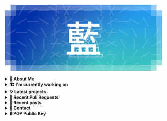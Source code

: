 ![藍](ai.webp)

<details>
  <summary><b>🌠 About Me</b></summary>
  <br/>

- 藍
  - Nickname
  - a.k.a あい, Ai
- Earthling.
- Front-end Developer.

</details>
<details>
  <summary><b>🏗️ I'm currently working on</b></summary>
  <br/>


- [importantimport/urara](https://github.com/importantimport/urara) - 🌸 Sweet, Powerful, IndieWeb-Compatible SvelteKit Blog Starter. [δ](Delta) (2 days ago)
- [importantimport/fff](https://github.com/importantimport/fff) - 🌟 Yet Another Opinionated Frontmatter Variable Specs. (2 days ago)
- [kwaa/hexo-theme-m](https://github.com/kwaa/hexo-theme-m) - Yet Another Material Theme for Hexo. (2nd Anniversary Update) (4 days ago)
- [kwaa/naive](https://github.com/kwaa/naive) - 🐸 Dockerized NaiveProxy (Monthly Update) (4 days ago)
- [importantimport/hsno](https://github.com/importantimport/hsno) - 🐳 !mportantImport&#39;s Next-Gen Blog Starter. [EMPTY] (6 days ago)
- [kwaa/blog](https://github.com/kwaa/blog) - ./kwaa.dev (2 weeks ago)
- [kwaa/hexo-partytown](https://github.com/kwaa/hexo-partytown) - 🎉 Partytown Integration for Hexo (2 weeks ago)
- [importantimport/.github](https://github.com/importantimport/.github) - :octocat: GitHub Configurations for !mportantImport (2 weeks ago)
- [importantimport/shiraha](https://github.com/importantimport/shiraha) - ❄ A beautiful classless CSS theme/framework with Sugar. [WIP] (3 weeks ago)
- [importantimport/gumori](https://github.com/importantimport/gumori) - 📓 Minimal Stylesheets, IndieWeb-Compatible Astro Blog Starter. (1 month ago)

</details>
<details>
  <summary><b>✨ Latest projects</b></summary>
  <br/>


- [kwaa/naive](https://github.com/kwaa/naive) - 🐸 Dockerized NaiveProxy (Monthly Update)
- [kwaa/hexo-partytown](https://github.com/kwaa/hexo-partytown) - 🎉 Partytown Integration for Hexo
- [kwaa/todoli](https://github.com/kwaa/todoli) - 🥔 Yet Another To Do List.
- [kwaa/bk](https://github.com/kwaa/bk) - ./kwaa.dev/bk
- [kwaa/urara-netlify-cms](https://github.com/kwaa/urara-netlify-cms) - 
- [kwaa/dkit](https://github.com/kwaa/dkit) - 🐋 Simple pnpm image optimized for SvelteKit project.
- [kwaa/.github](https://github.com/kwaa/.github) - dot github
- [kwaa/blog](https://github.com/kwaa/blog) - ./kwaa.dev
- [kwaa/caddy](https://github.com/kwaa/caddy) - 🔒 caddy with my favorite modules.
- [kwaa/workers-hexo-search](https://github.com/kwaa/workers-hexo-search) - Multi-site Hexo search script built with Cloudflare Workers.

</details>
<details>
  <summary><b>🎨 Recent Pull Requests</b></summary>
  <br/>


- [theme: `hexo-theme-m`](https://github.com/hexojs/site/pull/1926) on [hexojs/site](https://github.com/hexojs/site) (1 week ago)
- [Ungroup SugarSS from CSS](https://github.com/github/linguist/pull/6041) on [github/linguist](https://github.com/github/linguist) (1 month ago)
- [plugin: `hexo-partytown`](https://github.com/hexojs/site/pull/1896) on [hexojs/site](https://github.com/hexojs/site) (1 month ago)
- [fff.js.org](https://github.com/js-org/js.org/pull/7441) on [js-org/js.org](https://github.com/js-org/js.org) (2 months ago)
- [Update metrics.yml](https://github.com/kwchang0831/kwchang0831/pull/2) on [kwchang0831/kwchang0831](https://github.com/kwchang0831/kwchang0831) (2 months ago)
- [Update Urara description &amp; stars](https://github.com/svelte-society/sveltesociety.dev/pull/278) on [svelte-society/sveltesociety.dev](https://github.com/svelte-society/sveltesociety.dev) (3 months ago)
- [fix EMFILE / ELIFECYCLE](https://github.com/kwchang0831/urara.kwchang0831.dev/pull/2) on [kwchang0831/urara.kwchang0831.dev](https://github.com/kwchang0831/urara.kwchang0831.dev) (5 months ago)
- [Add Urara](https://github.com/svelte-society/sveltesociety.dev/pull/246) on [svelte-society/sveltesociety.dev](https://github.com/svelte-society/sveltesociety.dev) (7 months ago)
- [update urara uses](https://github.com/janosh/awesome-sveltekit/pull/64) on [janosh/awesome-sveltekit](https://github.com/janosh/awesome-sveltekit) (7 months ago)
- [update urara screenshot](https://github.com/janosh/awesome-sveltekit/pull/42) on [janosh/awesome-sveltekit](https://github.com/janosh/awesome-sveltekit) (9 months ago)

</details>
<details>
  <summary><b>📜 Recent posts</b></summary>
  <br/>


- [为 Urara 设置 Indiekit/Micropub](https://kwaa.dev/indiekit) (1 month ago)
- [Vite Plugin PWA 的用法和配置](https://kwaa.dev/vite-plugin-pwa) (1 month ago)
- [Introducing Gumori](https://kwaa.dev/gumori) (3 months ago)
- [在 Ventoy 基础上安装 Arch Linux 并复用引导](https://kwaa.dev/ventoy-archlinux) (5 months ago)
- [RE:Introducing Urara](https://kwaa.dev/intro-urara/re) (6 months ago)

👉 read more at [./kwaa.dev](https://kwaa.dev)

</details>
<details>
  <summary><b>📧 Contact</b></summary>
  <br/>

- Blog: https://kwaa.dev
- Telegram: @kwaabot
- Discord: 917#1929

👋 If u want to say hello, I'll be happy to meet u.

</details>
<details>
  <summary><b>🔒 PGP Public Key</b></summary>
  <br/>

> User Key: `8964 78D9 78EB 0000`

> Code Signing Key: [`2E18 657D 8C32 CC47`](https://github.com/kwaa.gpg)

</details>